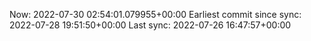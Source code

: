 Now: 2022-07-30 02:54:01.079955+00:00 Earliest commit since sync: 2022-07-28 19:51:50+00:00 Last sync: 2022-07-26 16:47:57+00:00

